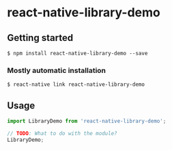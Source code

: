 # react-native-library-demo

## Getting started

`$ npm install react-native-library-demo --save`

### Mostly automatic installation

`$ react-native link react-native-library-demo`

## Usage
```javascript
import LibraryDemo from 'react-native-library-demo';

// TODO: What to do with the module?
LibraryDemo;
```
